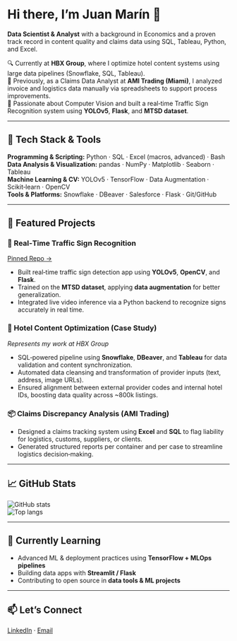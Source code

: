 # Hi there, I’m Juan Marín 👋

**Data Scientist & Analyst** with a background in Economics and a proven track record in content quality and claims data using SQL, Tableau, Python, and Excel.

🔍 Currently at **HBX Group**, where I optimize hotel content systems using large data pipelines (Snowflake, SQL, Tableau).  
🚚 Previously, as a Claims Data Analyst at **AMI Trading (Miami)**, I analyzed invoice and logistics data manually via spreadsheets to support process improvements.  
🚦 Passionate about Computer Vision and built a real‑time Traffic Sign Recognition system using **YOLOv5**, **Flask**, and **MTSD dataset**.

---

## 🔧 Tech Stack & Tools

**Programming & Scripting:** Python · SQL · Excel (macros, advanced) · Bash  
**Data Analysis & Visualization:** pandas · NumPy · Matplotlib · Seaborn · Tableau  
**Machine Learning & CV:** YOLOv5 · TensorFlow · Data Augmentation · Scikit‑learn · OpenCV  
**Tools & Platforms:** Snowflake · DBeaver · Salesforce · Flask · Git/GitHub

---

## 📂 Featured Projects

### 🚦 Real‑Time Traffic Sign Recognition  
[Pinned Repo →](https://github.com/Reezo912/Detector-Senales-Trafico)  
- Built real‑time traffic sign detection app using **YOLOv5**, **OpenCV**, and **Flask**.  
- Trained on the **MTSD dataset**, applying **data augmentation** for better generalization.  
- Integrated live video inference via a Python backend to recognize signs accurately in real time.

### 🏨 Hotel Content Optimization (Case Study)  
*Represents my work at HBX Group*  
- SQL‑powered pipeline using **Snowflake**, **DBeaver**, and **Tableau** for data validation and content synchronization.  
- Automated data cleansing and transformation of provider inputs (text, address, image URLs).  
- Ensured alignment between external provider codes and internal hotel IDs, boosting data quality across ~800k listings.

### 📦 Claims Discrepancy Analysis (AMI Trading)  
- Designed a claims tracking system using **Excel** and **SQL** to flag liability for logistics, customs, suppliers, or clients.  
- Generated structured reports per container and per case to streamline logistics decision‑making.

---

## 📈 GitHub Stats

![GitHub stats](https://github-readme-stats.vercel.app/api?username=JaironMark&show_icons=true&theme=github_dark)  
![Top langs](https://github-readme-stats.vercel.app/api/top-langs/?username=JaironMark&layout=compact&theme=github_dark)

---

## 🧠 Currently Learning

- Advanced ML & deployment practices using **TensorFlow + MLOps pipelines**  
- Building data apps with **Streamlit / Flask**  
- Contributing to open source in **data tools & ML projects**

---

## 📫 Let’s Connect

[LinkedIn](http://www.linkedin.com/in/juandamasa) · [Email](mailto:juanmprogram10@gmail.com)

